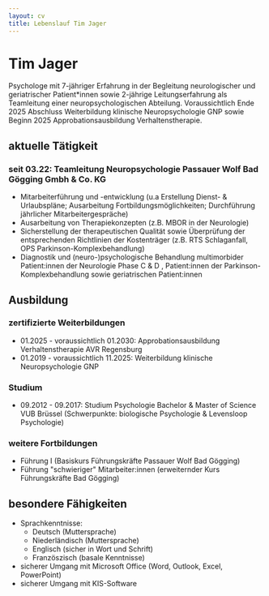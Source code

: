 ```yaml
---
layout: cv
title: Lebenslauf Tim Jager
---
```

# Tim Jager
Psychologe mit 7-jähriger Erfahrung in der Begleitung neurologischer und geriatrischer Patient*innen sowie 2-jährige Leitungserfahrung als Teamleitung einer neuropsychologischen Abteilung. Voraussichtlich Ende 2025 Abschluss Weiterbildung klinische Neuropsychologie GNP sowie Beginn 2025 Approbationsausbildung Verhaltenstherapie.

## aktuelle Tätigkeit

### seit 03.22: Teamleitung Neuropsychologie Passauer Wolf Bad Gögging Gmbh & Co. KG
- Mitarbeiterführung und -entwicklung (u.a Erstellung Dienst- & Urlaubspläne; Ausarbeitung Fortbildungsmöglichkeiten; Durchführung jährlicher Mitarbeitergespräche)
- Ausarbeitung von Therapiekonzepten (z.B. MBOR in der Neurologie)
- Sicherstellung der therapeutischen Qualität sowie Überprüfung der entsprechenden Richtlinien der Kostenträger (z.B. RTS Schlaganfall, OPS Parkinson-Komplexbehandlung)
- Diagnostik und (neuro-)psychologische Behandlung multimorbider Patient:innen der Neurologie Phase C & D , Patient:innen der Parkinson-Komplexbehandlung sowie geriatrischen Patient:innen

## Ausbildung
### zertifizierte Weiterbildungen
- 01.2025 - voraussichtlich 01.2030: Approbationsausbildung Verhaltenstherapie AVR Regensburg
- 01.2019 - voraussichtlich 11.2025: Weiterbildung klinische Neuropsychologie GNP
  
### Studium  
- 09.2012 - 09.2017: Studium Psychologie Bachelor & Master of Science VUB Brüssel (Schwerpunkte: biologische Psychologie & Levensloop Psychologie)

### weitere Fortbildungen
- Führung I (Basiskurs Führungskräfte Passauer Wolf Bad Gögging)
- Führung "schwieriger" Mitarbeiter:innen (erweiternder Kurs Führungskräfte Bad Gögging)

## besondere Fähigkeiten
- Sprachkenntnisse:
    -  Deutsch (Muttersprache)
    -  Niederländisch (Muttersprache)
    -  Englisch (sicher in Wort und Schrift)
    -  Französzisch (basale Kenntnisse)
- sicherer Umgang mit Microsoft Office (Word, Outlook, Excel, PowerPoint)
- sicherer Umgang mit KIS-Software






<!-- ### Footer

Last updated: May 2013 -->


